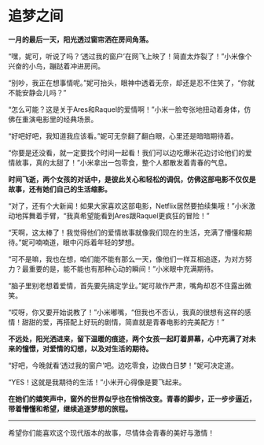 # 追梦之间

**一月的最后一天，阳光透过窗帘洒在房间角落。**

“嘿，妮可，听说了吗？‘透过我的窗户’在网飞上映了！简直太炸裂了！”小米像个兴奋的小鸟，蹦跶着冲进房间。

“别吵，我正在想事情呢。”妮可抬头，眼神中透着无奈，却还是忍不住笑了，“你就不能安静会儿吗？”

“怎么可能？这是关于Ares和Raquel的爱情啊！”小米一脸夸张地扭动着身体，仿佛在重演电影里的经典场景。

“好吧好吧，我知道我应该看。”妮可无奈翻了翻白眼，心里还是暗暗期待着。

“你要是还没看，就一定要找个时间一起看！我们可以边吃爆米花边讨论他们的爱情故事，真的太甜了！”小米拿出一包零食，整个人都散发着青春的气息。

**时间飞逝，两个女孩的对话中，是彼此关心和轻松的调侃，仿佛这部电影不仅仅是故事，还有她们自己的生活缩影。**

“对了，还有个大新闻！如果大家喜欢这部电影，Netflix居然要拍续集哦！”小米激动地挥舞着手臂，“我真希望能看到Ares跟Raquel更疯狂的冒险！”

“天啊，这太棒了！我觉得他们的爱情故事就像我们现在的生活，充满了懵懂和期待。”妮可喃喃道，眼中闪烁着年轻的梦想。

“可不是嘛，我也在想，咱们能不能有那么一天，像他们一样互相追逐，为对方努力？最重要的是，能不能也有那种心动的瞬间！”小米眼中充满期待。

“脑子里别老想着爱情，首先要先搞定学业。”妮可故作严肃，嘴角却忍不住露出微笑。

“哎呀，你又要开始说教了！”小米嘟嘴，“但我也不否认，我真的很想有这样的感情！甜甜的爱，再搭配上好玩的剧情，简直就是青春电影的完美配方！”

**不远处，阳光洒进来，留下温暖的痕迹，两个女孩一起盯着屏幕，心中充满了对未来的憧憬，对爱情的幻想，以及对生活的期待。**

“好吧，今晚就看‘透过我的窗户’吧。边吃零食，边做白日梦！”妮可决定道。

“YES！这就是我期待的生活！”小米开心得像是要飞起来。

**在她们的嬉笑声中，窗外的世界似乎也在悄悄改变。青春的脚步，正一步步逼近，带着懵懂和希望，继续追逐梦想的旅程。**

---

希望你们能喜欢这个现代版本的故事，尽情体会青春的美好与激情！